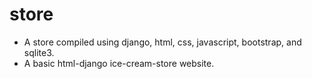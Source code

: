 # store

- A store compiled using django, html, css, javascript, bootstrap, and sqlite3.
- A basic html-django ice-cream-store website.
